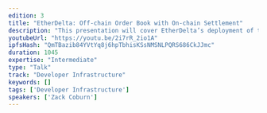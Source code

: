 ```yaml
---
edition: 3
title: "EtherDelta: Off-chain Order Book with On-chain Settlement"
description: "This presentation will cover EtherDelta’s deployment of the first working off-chain order book with on-chain settlement. Topics covered will include scaling, security, user experience, onboarding, and real world results."
youtubeUrl: "https://youtu.be/2i7rR_2io1A"
ipfsHash: "QmTBazib84YVtYq8j6hpTbhisKSsNMSNLPQRS686CkJJmc"
duration: 1045
expertise: "Intermediate"
type: "Talk"
track: "Developer Infrastructure"
keywords: []
tags: ['Developer Infrastructure']
speakers: ['Zack Coburn']
---
```

